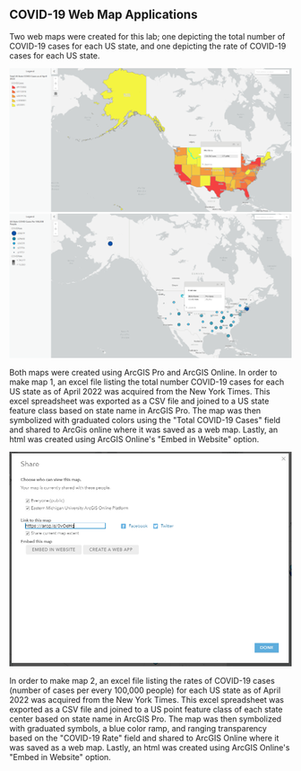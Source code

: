 ## COVID-19 Web Map Applications

Two web maps were created for this lab; one depicting the total number of COVID-19 cases for each US state, and one depicting the rate of COVID-19 cases for each US state. 

![map1](img/Map1.PNG)
![map2](img/Map2.PNG)

Both maps were created using ArcGIS Pro and ArcGIS Online. In order to make map 1, an excel file listing the total number COVID-19 cases for each US state as of April 2022 was acquired from the New York Times. This excel spreadsheet was exported as a CSV file and joined to a US state feature class based on state name in ArcGIS Pro. The map was then symbolized with graduated colors using the "Total COVID-19 Cases" field and shared to ArcGis online where it was saved as a web map. Lastly, an html was created using ArcGIS Online's "Embed in Website" option.

![embed](img/embed.PNG)

In order to make map 2, an excel file listing the rates of COVID-19 cases (number of cases per every 100,000 people) for each US state as of April 2022 was acquired from the New York Times. This excel spreadsheet was exported as a CSV file and joined to a US point feature class of each state center based on state name in ArcGIS Pro. The map was then symbolized with graduated symbols, a blue color ramp, and ranging transparency based on the "COVID-19 Rate" field and shared to ArcGIS Online where it was saved as a web map. Lastly, an html was created using ArcGIS Online's "Embed in Website" option.
